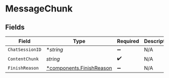 # MessageChunk


## Fields

| Field                                                               | Type                                                                | Required                                                            | Description                                                         |
| ------------------------------------------------------------------- | ------------------------------------------------------------------- | ------------------------------------------------------------------- | ------------------------------------------------------------------- |
| `ChatSessionID`                                                     | **string*                                                           | :heavy_minus_sign:                                                  | N/A                                                                 |
| `ContentChunk`                                                      | *string*                                                            | :heavy_check_mark:                                                  | N/A                                                                 |
| `FinishReason`                                                      | [*components.FinishReason](../../models/components/finishreason.md) | :heavy_minus_sign:                                                  | N/A                                                                 |